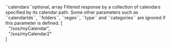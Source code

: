 <tr><td>``calendars``</td><td>optional, array</td>
<td>Filtered response by a collection of calendars specified by its calendar path.
Some other parameters such as ``calendarIds``, ``folders``, ``regex``, ``type`` and ``categories`` are ignored if this parameter is defined.</td>
<td> [
  <div style="padding-left:10px;">"/sos/myCalendar",</div>
  <div style="padding-left:10px;">"/sos/myCalendar2"</div>
  ]</td>
<td></td>
</tr>
